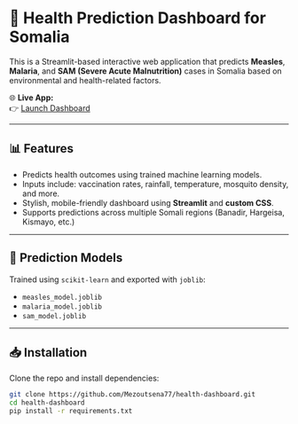 # 🧠 Health Prediction Dashboard for Somalia

This is a Streamlit-based interactive web application that predicts **Measles**, **Malaria**, and **SAM (Severe Acute Malnutrition)** cases in Somalia based on environmental and health-related factors.

🌐 **Live App:**  
👉 [Launch Dashboard](https://health-dashboard0.streamlit.app/)

---

## 📊 Features

- Predicts health outcomes using trained machine learning models.
- Inputs include: vaccination rates, rainfall, temperature, mosquito density, and more.
- Stylish, mobile-friendly dashboard using **Streamlit** and **custom CSS**.
- Supports predictions across multiple Somali regions (Banadir, Hargeisa, Kismayo, etc.)

---

## 🧮 Prediction Models

Trained using `scikit-learn` and exported with `joblib`:

- `measles_model.joblib`
- `malaria_model.joblib`
- `sam_model.joblib`

---

## 📥 Installation

Clone the repo and install dependencies:

```bash
git clone https://github.com/Mezoutsena77/health-dashboard.git
cd health-dashboard
pip install -r requirements.txt
